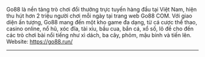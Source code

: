Go88 là nền tảng trò chơi đổi thưởng trực tuyến hàng đầu tại Việt Nam, hiện thu hút hơn 2 triệu người chơi mỗi ngày tại trang web Go88 COM. Với giao diện ấn tượng, Go88 mang đến một kho game đa dạng, từ cá cược thể thao, casino online, nổ hũ, xóc đĩa, tài xỉu, bầu cua, bắn cá, xổ số, lô đề cho đến các trò chơi bài nổi tiếng như xì dách, ba cây, phỏm, mậu binh và tiến lên.
Website: https://go88.run/


---
